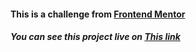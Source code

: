 <h4>This is a challenge from <a href="https://www.frontendmentor.io/challenges/interactive-rating-component-koxpeBUmI/hub/interactive-rating-component-ry-pO6pm9">Frontend Mentor</a></h4>
<h5>You can see this project live on <a target="_blank" href="https://interactive-rating-comp-fcc.vercel.app">This link</a></h5>